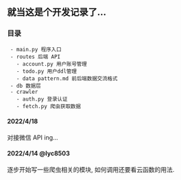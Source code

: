 ## 就当这是个开发记录了...

### 目录

```
 - main.py 程序入口
 - routes 后端 API
   - account.py 用户账号管理
   - todo.py 用户ddl管理
   - data pattern.md 前后端数据交流格式
 - db 数据层
 - crawler
   - auth.py 登录认证
   - fetch.py 爬虫获取数据
```

#### 2022/4/18

对接微信 API ing...

#### 2022/4/14 @lyc8503

逐步开始写一些爬虫相关的模块, 如何调用还要看云函数的用法.
